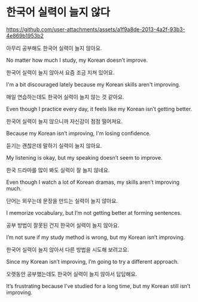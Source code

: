 # 한국어 실력이 늘지 않다


https://github.com/user-attachments/assets/a1f9a8de-2013-4a2f-93b3-4e869b1953b2



아무리 공부해도 한국어 실력이 늘지 않아요.

No matter how much I study, my Korean doesn’t improve.

한국어 실력이 늘지 않아서 요즘 조금 지쳐 있어요.

I'm a bit discouraged lately because my Korean skills aren't improving.

매일 연습하는데도 한국어 실력이 늘지 않는 것 같아요.

Even though I practice every day, it feels like my Korean isn’t getting better.

한국어 실력이 늘지 않으니까 자신감이 점점 떨어져요.

Because my Korean isn’t improving, I'm losing confidence.

듣기는 괜찮은데 말하기 실력이 늘지 않아요.

My listening is okay, but my speaking doesn’t seem to improve.

한국 드라마를 많이 봐도 실력이 잘 늘지 않네요.

Even though I watch a lot of Korean dramas, my skills aren’t improving much.

단어는 외우는데 문장을 만드는 실력이 늘지 않아요.

I memorize vocabulary, but I’m not getting better at forming sentences.

공부 방법이 잘못된 건지 한국어 실력이 늘지 않아요.

I’m not sure if my study method is wrong, but my Korean isn’t improving.

한국어 실력이 늘지 않아서 다른 방법을 시도해 보려고요.

Since my Korean isn’t improving, I’m going to try a different approach.

오랫동안 공부했는데도 한국어 실력이 늘지 않아서 답답해요.

It’s frustrating because I’ve studied for a long time, but my Korean still isn’t improving.
